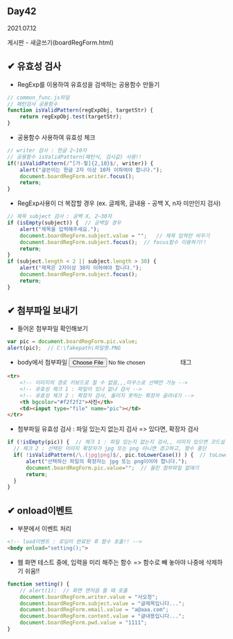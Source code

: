 ## Day42
2021.07.12

게시판 - 새글쓰기(boardRegForm.html)

## ✔ 유효성 검사
- RegExp를 이용하여 유효성을 검색하는 공용함수 만들기
```javascript
// common_func.js파일
// 패턴검사 공용함수
function isValidPattern(regExpObj, targetStr) {
    return regExpObj.test(targetStr);
}
```

- 공용함수 사용하여 유효성 체크
```javascript
// writer 검사 : 한글 2~10자
// 공용함수 isValidPattern(패턴식, 검사값) 사용!!
if(!isValidPattern(/^[가-힣]{2,10}$/, writer)) {
    alert("글쓴이는 한글 2자 이상 10자 이하여야 합니다.");
    document.boardRegForm.writer.focus();
    return;
}
```

- RegExp사용이 더 복잡할 경우 (ex. 글제목, 글내용 - 공백 X, n자 미만인지 검사)
```javascript
// 제목 subject 검사 : 공백 X, 2~30자
if (isEmpty(subject)) {  // 공백일 경우
    alert("제목을 입력해주세요.");
    document.boardRegForm.subject.value = "";   // 제목 입력란 비우기
    document.boardRegForm.subject.focus();  // focus함수 이용하기!!
    return;
}
if (subject.length < 2 || subject.length > 30) {
    alert("제목은 2자이상 30자 이하여야 합니다.");
    document.boardRegForm.subject.focus();
    return;
}
```

## ✔ 첨부파일 보내기
- 들어온 첨부파일 확인해보기
```javascript
var pic = document.boardRegForm.pic.value;
alert(pic);  // C:\fakepath\파일명.PNG
```

- body에서 첨부파일 <input type="file"> 태그
```html
<tr>
    <!-- 이미지의 경로 키보드로 칠 수 없음,,,마우스로 선택만 가능 -->
    <!-- 유효성 체크 1 : 파일이 있냐 없냐 검사 -->
    <!-- 유효성 체크 2 : 확장자 검사, 올리지 못하는 확장자 골라내기 -->
    <th bgcolor="#f2f2f2">사진</th>
    <td><input type="file" name="pic"></td>
</tr>
```

- 첨부파일 유효성 검사 : 파일 있는지 없는지 검사 => 있다면, 확장자 검사
```javascript
if (!isEmpty(pic)) {  // 체크 1 : 파일 있는지 없는지 검사,, 이미지 있으면 코드실행
  // 체크 2 : 선택된 이미지 확장자가 jpg 또는 png 아니면 경고하고, 함수 중단
  if( !isValidPattern(/\.(jpg|png)$/, pic.toLowerCase()) ) {  // toLowerCase : jpg,png 대소문자 구분 없이 체크
      alert("선택하신 파일의 확장자는 jpg 또는 png이어야 합니다.");
      document.boardRegForm.pic.value="";  // 올린 첨부파일 없애기
      return;
  }
}
```

## ✔ onload이벤트 
- <body> 부분에서 이벤트 처리
```html
<!-- load이벤트 : 로딩이 완료된 후 함수 호출!! -->
<body onload="setting();"> 
```
  
- 웹 화면 테스트 중에, 입력을 미리 해주는 함수 => 함수로 빼 놓아야 나중에 삭제하기 쉬움!!
```javascript
function setting() {
    // alert(1);  // 화면 맨처음 뜰 때 호출
    document.boardRegForm.writer.value = "사오정";
    document.boardRegForm.subject.value = "글제목입니다...";
    document.boardRegForm.email.value = "a@aaa.com";
    document.boardRegForm.content.value = "글내용입니다...";
    document.boardRegForm.pwd.value = "1111";
}
```
